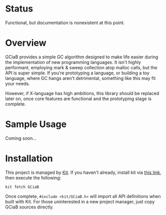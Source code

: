 # Status
Functional, but documentation is nonexistent at this point.



# Overview
GCiaB provides a simple GC algorithm designed to make life easier during the implementation of new programming languages. It isn't highly performant, employing mark & sweep collection atop malloc calls, but the API is super simple. If you're prototyping a language, or building a toy language, where GC hangs aren't detrimental, something like this may fit your needs. 

However, if X-language has high ambitions, this library should be replaced later on, once core features are functional and the prototyping stage is complete.



# Sample Usage
Coming soon...



# Installation
This project is managed by [Kit](https://github.com/dasmithii/Kit). If you haven't already, install kit via [this link](https://github.com/dasmithii/Kit#installation), then execute the following:
```
kit fetch GCiaB
```
Once complete, `#include <kit/GCiaB.h>` will import all API definitions when built with Kit. For those uninterested in a new project manager, just copy GCiaB sources directly.